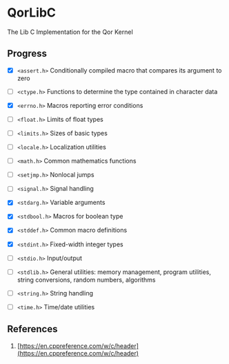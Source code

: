 # QorLibC
The Lib C Implementation for the Qor Kernel

## Progress


- [x] `<assert.h>` Conditionally compiled macro that compares its argument to zero

- [ ] `<ctype.h>` Functions to determine the type contained in character data

- [x] `<errno.h>` Macros reporting error conditions

- [ ] `<float.h>` Limits of float types

- [ ] `<limits.h>` Sizes of basic types

- [ ] `<locale.h>` Localization utilities

- [ ] `<math.h>` Common mathematics functions

- [ ] `<setjmp.h>` Nonlocal jumps

- [ ] `<signal.h>` Signal handling

- [x] `<stdarg.h>` Variable arguments

- [x] `<stdbool.h>` Macros for boolean type

- [x] `<stddef.h>` Common macro definitions

- [x] `<stdint.h>` Fixed-width integer types

- [ ] `<stdio.h>` Input/output

- [ ] `<stdlib.h>` General utilities: memory management, program utilities, string conversions, random numbers, algorithms

- [ ] `<string.h>` String handling

- [ ] `<time.h>` Time/date utilities

## References

1. [https://en.cppreference.com/w/c/header](https://en.cppreference.com/w/c/header)
